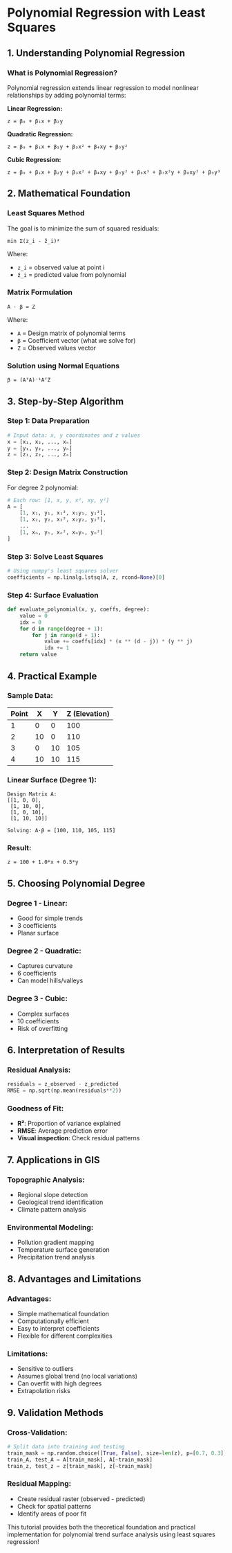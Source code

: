 # Polynomial Regression with Least Squares

## **1. Understanding Polynomial Regression**

### **What is Polynomial Regression?**
Polynomial regression extends linear regression to model nonlinear relationships by adding polynomial terms:

**Linear Regression:**
```
z = β₀ + β₁x + β₂y
```

**Quadratic Regression:**
```
z = β₀ + β₁x + β₂y + β₃x² + β₄xy + β₅y²
```

**Cubic Regression:**
```
z = β₀ + β₁x + β₂y + β₃x² + β₄xy + β₅y² + β₆x³ + β₇x²y + β₈xy² + β₉y³
```

## **2. Mathematical Foundation**

### **Least Squares Method**
The goal is to minimize the sum of squared residuals:

```
min Σ(z_i - ž_i)²
```

Where:
- `z_i` = observed value at point i
- `ž_i` = predicted value from polynomial

### **Matrix Formulation**
```
A · β = Z
```

Where:
- `A` = Design matrix of polynomial terms
- `β` = Coefficient vector (what we solve for)
- `Z` = Observed values vector

### **Solution using Normal Equations**
```
β = (AᵀA)⁻¹AᵀZ
```

## **3. Step-by-Step Algorithm**

### **Step 1: Data Preparation**
```python
# Input data: x, y coordinates and z values
x = [x₁, x₂, ..., xₙ]
y = [y₁, y₂, ..., yₙ]  
z = [z₁, z₂, ..., zₙ]
```

### **Step 2: Design Matrix Construction**
For degree 2 polynomial:
```python
# Each row: [1, x, y, x², xy, y²]
A = [
    [1, x₁, y₁, x₁², x₁y₁, y₁²],
    [1, x₂, y₂, x₂², x₂y₂, y₂²],
    ...
    [1, xₙ, yₙ, xₙ², xₙyₙ, yₙ²]
]
```

### **Step 3: Solve Least Squares**
```python
# Using numpy's least squares solver
coefficients = np.linalg.lstsq(A, z, rcond=None)[0]
```

### **Step 4: Surface Evaluation**
```python
def evaluate_polynomial(x, y, coeffs, degree):
    value = 0
    idx = 0
    for d in range(degree + 1):
        for j in range(d + 1):
            value += coeffs[idx] * (x ** (d - j)) * (y ** j)
            idx += 1
    return value
```

## **4. Practical Example**

### **Sample Data:**
| Point | X | Y | Z (Elevation) |
|-------|---|---|---------------|
| 1 | 0 | 0 | 100 |
| 2 | 10 | 0 | 110 |
| 3 | 0 | 10 | 105 |
| 4 | 10 | 10 | 115 |

### **Linear Surface (Degree 1):**
```
Design Matrix A:
[[1, 0, 0],
 [1, 10, 0], 
 [1, 0, 10],
 [1, 10, 10]]
 
Solving: A·β = [100, 110, 105, 115]
```

### **Result:**
```
z = 100 + 1.0*x + 0.5*y
```

## **5. Choosing Polynomial Degree**

### **Degree 1 - Linear:**
- Good for simple trends
- 3 coefficients
- Planar surface

### **Degree 2 - Quadratic:**
- Captures curvature
- 6 coefficients
- Can model hills/valleys

### **Degree 3 - Cubic:**
- Complex surfaces
- 10 coefficients
- Risk of overfitting

## **6. Interpretation of Results**

### **Residual Analysis:**
```python
residuals = z_observed - z_predicted
RMSE = np.sqrt(np.mean(residuals**2))
```

### **Goodness of Fit:**
- **R²**: Proportion of variance explained
- **RMSE**: Average prediction error
- **Visual inspection**: Check residual patterns

## **7. Applications in GIS**

### **Topographic Analysis:**
- Regional slope detection
- Geological trend identification
- Climate pattern analysis

### **Environmental Modeling:**
- Pollution gradient mapping
- Temperature surface generation
- Precipitation trend analysis

## **8. Advantages and Limitations**

### **Advantages:**
- Simple mathematical foundation
- Computationally efficient
- Easy to interpret coefficients
- Flexible for different complexities

### **Limitations:**
- Sensitive to outliers
- Assumes global trend (no local variations)
- Can overfit with high degrees
- Extrapolation risks

## **9. Validation Methods**

### **Cross-Validation:**
```python
# Split data into training and testing
train_mask = np.random.choice([True, False], size=len(z), p=[0.7, 0.3])
train_A, test_A = A[train_mask], A[~train_mask]
train_z, test_z = z[train_mask], z[~train_mask]
```

### **Residual Mapping:**
- Create residual raster (observed - predicted)
- Check for spatial patterns
- Identify areas of poor fit

This tutorial provides both the theoretical foundation and practical implementation for polynomial trend surface analysis using least squares regression!
